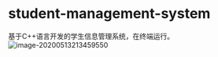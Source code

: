 # student-management-system
基于C++语言开发的学生信息管理系统，在终端运行。
![image-20200513213459550](C:\Users\86187\AppData\Roaming\Typora\typora-user-images\image-20200513213459550.png)
